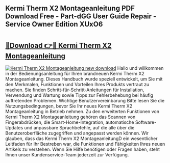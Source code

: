 ## Kermi Therm X2 Montageanleitung PDF Download Free - Part-dGG User Guide Repair - Service Owner Edition XUxO6

# <h2><a href="http://df75agm.blite.top/?on=Kermi+Therm+X2+Montageanleitung">🔗Download 👉🔴 Kermi Therm X2 Montageanleitung</a></h2>

[![Kermi Therm X2 Montageanleitung new download](https://i.imgur.com/lujVjoI.png)](http://df75agm.blite.top/?on=Kermi+Therm+X2+Montageanleitung)
Hallo und willkommen in der Bedienungsanleitung für Ihren brandneuen Kermi Therm X2 Montageanleitung. Dieses Handbuch wurde speziell entwickelt, um Sie mit den Merkmalen, Funktionen und Vorteilen Ihres Produkts vertraut zu machen. Sie finden Schritt-für-Schritt-Anleitungen für Installation, Verwendung und Wartung sowie Tipps zur Fehlerbehebung bei häufig auftretenden Problemen. Wichtige Benutzervereinbarung Bitte lesen Sie die Nutzungsbedingungen, bevor Sie Ihr neues Kermi Therm X2 Montageanleitung in Betrieb nehmen. Zu den erweiterten Funktionen von Kermi Therm X2 Montageanleitung gehören das Scannen von Fingerabdrücken, die Smart-Home-Integration, automatische Software-Updates und anpassbare Sprachbefehle, auf die alle über die Benutzeroberfläche zugegriffen und angepasst werden können. Wir glauben, dass das Kermi Therm X2 MontageanleitungD ein wesentlicher Leitfaden für Ihr Bestreben war, die Funktionen und Fähigkeiten Ihres neuen Artikels zu verstehen. Wenn Sie Hilfe benötigen oder Fragen haben, steht Ihnen unser Kundenservice-Team jederzeit zur Verfügung.
